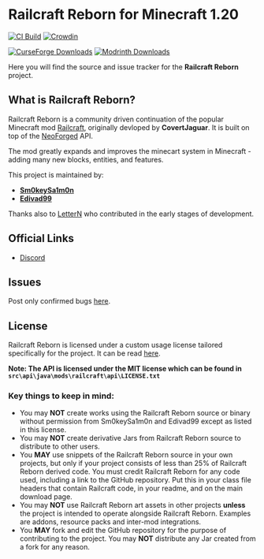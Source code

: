# Railcraft Reborn for Minecraft 1.20

[![CI Build](https://github.com/railcraft-reborn/railcraft/actions/workflows/build.yml/badge.svg)](https://github.com/railcraft-reborn/railcraft/actions/workflows/build.yml)
[![Crowdin](https://badges.crowdin.net/railcraft-reborn/localized.svg)](https://crowdin.com/project/railcraft-reborn)

[![CurseForge Downloads](http://cf.way2muchnoise.eu/full_901491_downloads.svg)](https://www.curseforge.com/minecraft/mc-mods/railcraft-reborn)
[![Modrinth Downloads](https://img.shields.io/modrinth/dt/rO6kKst6?label=Modrinth%20Downloads)](https://modrinth.com/mod/railcraft-reborn)

Here you will find the source and issue tracker for the **Railcraft Reborn** project.

## What is Railcraft Reborn?

Railcraft Reborn is a community driven continuation of the popular Minecraft mod [Railcraft](https://github.com/Railcraft/Railcraft), originally devloped by **CovertJaguar**. It is built 
on top of the [NeoForged](https://github.com/neoforged) API.

The mod greatly expands and improves the minecart system in Minecraft - adding many new blocks, entities,
and features.

This project is maintained by:
- [**Sm0keySa1m0n**](https://github.com/Sm0keySa1m0n)
- [**Edivad99**](https://github.com/Edivad99)

Thanks also to [LetterN](https://github.com/LetterN) who contributed in the early stages
of development.

## Official Links

* [Discord](https://discord.gg/VyaUt2r)

## Issues

Post only confirmed bugs [here](https://github.com/railcraft-reborn/railcraft/issues).

## License

Railcraft Reborn is licensed under a custom usage license tailored specifically for the project. It 
can be read [here](https://github.com/railcraft-reborn/railcraft/blob/1.20.x/LICENSE.md).

**Note: The API is licensed under the MIT license which can be found
in `src\api\java\mods\railcraft\api\LICENSE.txt`**

### Key things to keep in mind:

- You may **NOT** create works using the Railcraft Reborn source or binary without 
  permission from Sm0keySa1m0n and Edivad99 except as listed in this license.
- You may **NOT** create derivative Jars from Railcraft Reborn source to distribute to other users.
- You **MAY** use snippets of the Railcraft Reborn source in your own projects, but
  only if your project consists of less than 25% of Railcraft Reborn derived code.
  You must credit Railcraft Reborn for any code used, including a link to the 
  GitHub repository. Put this in your class file headers that contain Railcraft code, in your 
  readme, and on the main download page.
- You may **NOT** use Railcraft Reborn art assets in other projects **unless** the project is 
  intended to operate alongside Railcraft Reborn.
  Examples are addons, resource packs and inter-mod integrations.
- You **MAY** fork and edit the GitHub repository for the purpose of contributing to the project. You may **NOT** distribute any Jar created from a fork for any reason.
